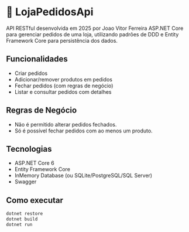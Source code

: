 # 🛒 LojaPedidosApi

API RESTful desenvolvida em 2025 por Joao Vitor Ferreira
 ASP.NET Core para gerenciar pedidos de uma loja, utilizando padrões de DDD e Entity Framework Core para persistência dos dados.

## Funcionalidades

- Criar pedidos
- Adicionar/remover produtos em pedidos
- Fechar pedidos (com regras de negócio)
- Listar e consultar pedidos com detalhes

## Regras de Negócio

- Não é permitido alterar pedidos fechados.
- Só é possível fechar pedidos com ao menos um produto.

## Tecnologias

- ASP.NET Core 6
- Entity Framework Core
- InMemory Database (ou SQLite/PostgreSQL/SQL Server)
- Swagger

## Como executar

```bash
dotnet restore
dotnet build
dotnet run
